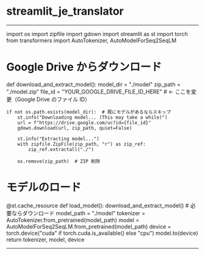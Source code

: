 # streamlit_je_translator

---

import os
import zipfile
import gdown
import streamlit as st
import torch
from transformers import AutoTokenizer, AutoModelForSeq2SeqLM

# Google Drive からダウンロード
def download_and_extract_model():
    model_dir = "./model"
    zip_path = "./model.zip"
    file_id = "YOUR_GOOGLE_DRIVE_FILE_ID_HERE"  # ← ここを変更（Google Drive のファイル ID）

    if not os.path.exists(model_dir):  # 既にモデルがあるならスキップ
        st.info("Downloading model... (This may take a while)")
        url = f"https://drive.google.com/uc?id={file_id}"
        gdown.download(url, zip_path, quiet=False)

        st.info("Extracting model...")
        with zipfile.ZipFile(zip_path, "r") as zip_ref:
            zip_ref.extractall("./")

        os.remove(zip_path)  # ZIP 削除

# モデルのロード
@st.cache_resource
def load_model():
    download_and_extract_model()  # 必要ならダウンロード
    model_path = "./model"
    tokenizer = AutoTokenizer.from_pretrained(model_path)
    model = AutoModelForSeq2SeqLM.from_pretrained(model_path)
    device = torch.device("cuda" if torch.cuda.is_available() else "cpu")
    model.to(device)
    return tokenizer, model, device
    
---
